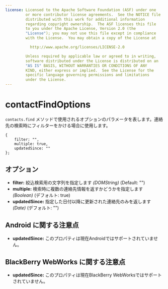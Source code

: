 ```yaml
---
license: Licensed to the Apache Software Foundation (ASF) under one
         or more contributor license agreements.  See the NOTICE file
         distributed with this work for additional information
         regarding copyright ownership.  The ASF licenses this file
         to you under the Apache License, Version 2.0 (the
         "License"); you may not use this file except in compliance
         with the License.  You may obtain a copy of the License at

           http://www.apache.org/licenses/LICENSE-2.0

         Unless required by applicable law or agreed to in writing,
         software distributed under the License is distributed on an
         "AS IS" BASIS, WITHOUT WARRANTIES OR CONDITIONS OF ANY
         KIND, either express or implied.  See the License for the
         specific language governing permissions and limitations
         under the License.
---
```


contactFindOptions
==================

 `contacts.find` メソッドで使用されるオプションのパラメータを表します。連絡先の検索時にフィルターをかける場合に使用します。

    { 
		filter: "",
		multiple: true,
		updatedSince: ""
	};

オプション
-------

- __filter:__ 絞込検索用の文字列を指定します _(DOMString)_ (Default: "")
- __multiple:__ 検索時に複数の連絡先情報を返すかどうかを指定します _(Boolean)_ (デフォルト: true)
- __updatedSince:__ 指定した日付以降に更新された連絡先のみを返します _(Date)_ (デフォルト: "")

Android に関する注意点
----------
- __updatedSince:__ このプロパティは現在Androidではサポートされていません。

BlackBerry WebWorks に関する注意点
---------------------------------------------
- __updatedSince:__ このプロパティは現在BlackBerry WebWorksではサポートされていません。 